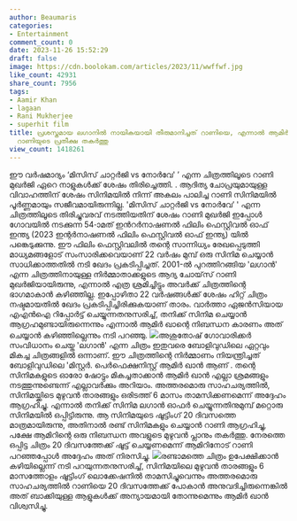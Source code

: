 ```yaml
---
author: Beaumaris
categories:
- Entertainment
comment_count: 0
date: 2023-11-26 15:52:29
draft: false
image: https://cdn.boolokam.com/articles/2023/11/wwffwf.jpg
like_count: 42931
share_count: 7956
tags:
- Aamir Khan
- lagaan
- Rani Mukherjee
- superhit film
title: പ്രശസ്തമായ ലഗാനിൽ നായികയായി തീരുമാനിച്ചത് റാണിയെ, എന്നാൽ ആമിർഖാന്റെ ആ നിബന്ധന
  റാണിയുടെ പ്രതീക്ഷ തകർത്തു
view_count: 1418261
---
```


ഈ വർഷമാദ്യം ‘മിസിസ് ചാറ്റർജി vs നോർവേ' ’ എന്ന ചിത്രത്തിലൂടെ റാണി മുഖർജി ഏറെ നാളുകൾക്ക് ശേഷം തിരിച്ചെത്തി. . ആദിത്യ ചോപ്രയുമായുള്ള വിവാഹത്തിന് ശേഷം സിനിമയിൽ നിന്ന് അകലം പാലിച്ച റാണി സിനിമയിൽ പൂർണ്ണമായും സജീവമായിരുന്നില്ല. 'മിസിസ് ചാറ്റർജി vs നോർവേ’ ' എന്ന ചിത്രത്തിലൂടെ തിരിച്ചുവരവ് നടത്തിയതിന് ശേഷം റാണി മുഖർജി ഇപ്പോൾ ഗോവയിൽ നടക്കുന്ന 54-ാമത് ഇൻറർനാഷണൽ ഫിലിം ഫെസ്റ്റിവൽ ഓഫ് ഇന്ത്യ (2023 ഇന്റർനാഷണൽ ഫിലിം ഫെസ്റ്റിവൽ ഓഫ് ഇന്ത്യ) യിൽ പങ്കെടുക്കുന്നു. ഈ ഫിലിം ഫെസ്റ്റിവലിൽ തന്റെ സാന്നിധ്യം രേഖപ്പെടുത്തി മാധ്യമങ്ങളോട് സംസാരിക്കവെയാണ് 22 വർഷം മുമ്പ് ഒരു സിനിമ ചെയ്യാൻ സാധിക്കാത്തതിൽ നടി ഖേദം പ്രകടിപ്പിച്ചത്. 2001-ൽ പുറത്തിറങ്ങിയ 'ലഗാൻ' എന്ന ചിത്രത്തിനായുള്ള നിർമ്മാതാക്കളുടെ ആദ്യ ചോയ്‌സ് റാണി മുഖർജിയായിരുന്നു, എന്നാൽ എത്ര ശ്രമിച്ചിട്ടും അവർക്ക് ചിത്രത്തിന്റെ ഭാഗമാകാൻ കഴിഞ്ഞില്ല. ഇപ്പോഴിതാ 22 വർഷങ്ങൾക്ക് ശേഷം ഹിറ്റ് ചിത്രം നഷ്ടമായതിൽ ഖേദം പ്രകടിപ്പിച്ചിരിക്കുകയാണ് താരം. വാർത്താ ഏജൻസിയായ എഎൻഐ റിപ്പോർട്ട് ചെയ്യുന്നതനുസരിച്ച്, തനിക്ക് സിനിമ ചെയ്യാൻ ആഗ്രഹമുണ്ടായിരുന്നെന്നും എന്നാൽ ആമിർ ഖാന്റെ നിബന്ധന കാരണം അത് ചെയ്യാൻ കഴിഞ്ഞില്ലെന്നും നടി പറഞ്ഞു. ![](https://cdn.boolokam.com/articles/2023/11/wwffwf.jpg)അശുതോഷ് ഗോവാരിക്കർ സംവിധാനം ചെയ്ത 'ലഗാൻ' എന്ന ചിത്രം ഇതുവരെ ബോളിവുഡിലെ ഏറ്റവും മികച്ച ചിത്രങ്ങളിൽ ഒന്നാണ്. ഈ ചിത്രത്തിന്റെ നിർമ്മാണം നിയന്ത്രിച്ചത് ബോളിവുഡിലെ 'മിസ്റ്റർ. പെർഫെക്ഷനിസ്റ്റ് ആമിർ ഖാൻ ആണ് . തന്റെ സിനിമകളുടെ ഓരോ ഷോട്ടും മികച്ചതാക്കാൻ ആമിർ ഖാൻ എല്ലാ ശ്രമങ്ങളും നടത്തുന്നുണ്ടെന്ന് എല്ലാവർക്കും അറിയാം. അത്തരമൊരു സാഹചര്യത്തിൽ, സിനിമയ്ക്കിടെ മുഴുവൻ താരങ്ങളും ഒരിടത്ത് 6 മാസം താമസിക്കണമെന്ന് അദ്ദേഹം ആഗ്രഹിച്ചു. എന്നാൽ തനിക്ക് സിനിമ ലഗാൻ ഓഫർ ചെയ്യുന്നതിനുമുമ്പ് മറ്റൊരു സിനിമയിൽ ഒപ്പിട്ടിരുന്നു. ആ സിനിമയുടെ ഷൂട്ടിംഗ് 20 ദിവസത്തെ മാത്രമായിരുന്നു, അതിനാൽ രണ്ട് സിനിമകളും ചെയ്യാൻ റാണി ആഗ്രഹിച്ചു, പക്ഷേ ആമിറിന്റെ ഒരു നിബന്ധന അവളുടെ മുഴുവൻ പ്ലാനും തകർത്തു. നേരത്തെ ഒപ്പിട്ട ചിത്രം 20 ദിവസത്തേക്ക് ഷൂട്ട് ചെയ്യണമെന്ന് ആമിറിനോട് റാണി പറഞ്ഞപ്പോൾ അദ്ദേഹം അത് നിരസിച്ചു. ![](https://cdn.boolokam.com/articles/2023/11/wffwfw-1.jpg)രണ്ടാമത്തെ ചിത്രം ഉപേക്ഷിക്കാൻ കഴിയില്ലെന്ന് നടി പറയുന്നതനുസരിച്ച്, സിനിമയിലെ മുഴുവൻ താരങ്ങളും 6 മാസത്തോളം ഷൂട്ടിംഗ് ലൊക്കേഷനിൽ താമസിച്ചുവെന്നും അത്തരമൊരു സാഹചര്യത്തിൽ റാണിയെ 20 ദിവസത്തേക്ക് പോകാൻ അനുവദിച്ചിരുന്നെങ്കിൽ അത് ബാക്കിയുള്ള ആളുകൾക്ക് അന്യായമായി തോന്നുമെന്നും ആമിർ ഖാൻ വിശ്വസിച്ചു.